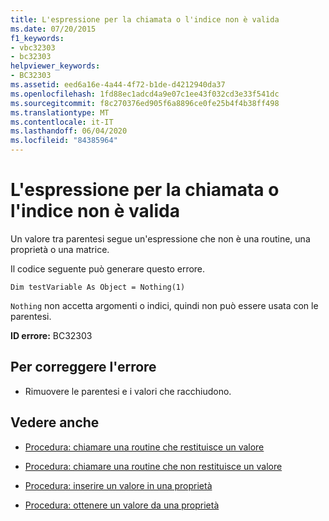 ```yaml
---
title: L'espressione per la chiamata o l'indice non è valida
ms.date: 07/20/2015
f1_keywords:
- vbc32303
- bc32303
helpviewer_keywords:
- BC32303
ms.assetid: eed6a16e-4a44-4f72-b1de-d4212940da37
ms.openlocfilehash: 1fd88ec1adcd4a9e07c1ee43f032cd3e33f541dc
ms.sourcegitcommit: f8c270376ed905f6a8896ce0fe25b4f4b38ff498
ms.translationtype: MT
ms.contentlocale: it-IT
ms.lasthandoff: 06/04/2020
ms.locfileid: "84385964"
---
```

# <a name="illegal-call-expression-or-index-expression"></a>L'espressione per la chiamata o l'indice non è valida
Un valore tra parentesi segue un'espressione che non è una routine, una proprietà o una matrice.  
  
 Il codice seguente può generare questo errore.  
  
 `Dim testVariable As Object = Nothing(1)`  
  
 `Nothing` non accetta argomenti o indici, quindi non può essere usata con le parentesi.  
  
 **ID errore:** BC32303  
  
## <a name="to-correct-this-error"></a>Per correggere l'errore  
  
- Rimuovere le parentesi e i valori che racchiudono.  
  
## <a name="see-also"></a>Vedere anche

- [Procedura: chiamare una routine che restituisce un valore](../programming-guide/language-features/procedures/how-to-call-a-procedure-that-returns-a-value.md)
- [Procedura: chiamare una routine che non restituisce un valore](../programming-guide/language-features/procedures/how-to-call-a-procedure-that-does-not-return-a-value.md)

- [Procedura: inserire un valore in una proprietà](../programming-guide/language-features/procedures/how-to-put-a-value-in-a-property.md)
- [Procedura: ottenere un valore da una proprietà](../programming-guide/language-features/procedures/how-to-get-a-value-from-a-property.md)
